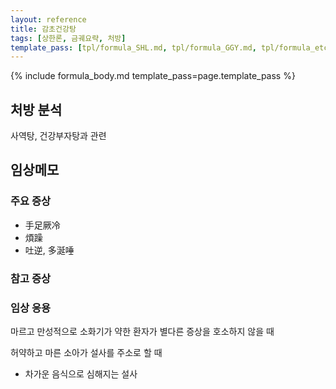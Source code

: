 ```yaml
---
layout: reference
title: 감초건강탕
tags: [상한론, 금궤요략, 처방]
template_pass: [tpl/formula_SHL.md, tpl/formula_GGY.md, tpl/formula_etc.md]
---
```



{% include formula_body.md template_pass=page.template_pass %}

## 처방 분석

사역탕, 건강부자탕과 관련

## 임상메모

### 주요 증상

* 手足厥冷
* 煩躁
* 吐逆, 多涎唾

### 참고 증상

### 임상 응용

마르고 만성적으로 소화기가 약한 환자가 별다른 증상을 호소하지 않을 때

허약하고 마른 소아가 설사를 주소로 할 때
* 차가운 음식으로 심해지는 설사
